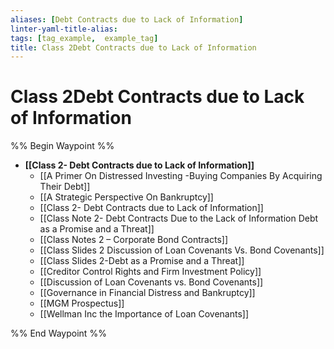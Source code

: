 ```yaml
---
aliases: [Debt Contracts due to Lack of Information]
linter-yaml-title-alias: 
tags: [tag_example,  example_tag]
title: Class 2Debt Contracts due to Lack of Information
---
```


# Class 2Debt Contracts due to Lack of Information
%% Begin Waypoint %%
- **[[Class 2- Debt Contracts due to Lack of Information]]**
	- [[A Primer On Distressed Investing -Buying Companies By Acquiring Their Debt]]
	- [[A Strategic Perspective On Bankruptcy]]
	- [[Class 2- Debt Contracts due to Lack of Information]]
	- [[Class Note 2- Debt Contracts Due to the Lack of Information Debt as a Promise and a Threat]]
	- [[Class Notes 2 – Corporate Bond Contracts]]
	- [[Class Slides 2 Discussion of Loan Covenants Vs. Bond Covenants]]
	- [[Class Slides 2-Debt as a Promise and a Threat]]
	- [[Creditor Control Rights and Firm Investment Policy]]
	- [[Discussion of Loan Covenants vs. Bond Covenants]]
	- [[Governance in Financial Distress and Bankruptcy]]
	- [[MGM Prospectus]]
	- [[Wellman Inc the Importance of Loan Covenants]]

%% End Waypoint %%
